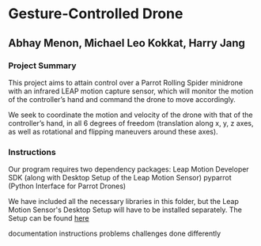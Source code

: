 # Gesture-Controlled Drone
## Abhay Menon, Michael Leo Kokkat, Harry Jang


### Project Summary
This project aims to attain control over a Parrot Rolling Spider minidrone with an infrared LEAP motion capture sensor, which will monitor the motion of the controller’s hand and command the drone to move accordingly.

We seek to coordinate the motion and velocity of the drone with that of the controller’s hand, in all 6 degrees of freedom (translation along x, y, z axes, as well as rotational and flipping maneuvers around these axes).

### Instructions
Our program requires two dependency packages:
  Leap Motion Developer SDK (along with Desktop Setup of the Leap Motion Sensor)
  pyparrot (Python Interface for Parrot Drones)

We have included all the necessary libraries in this folder, but the Leap Motion Sensor's Desktop Setup will have to be installed separately. The Setup can be found [here](https://www.leapmotion.com/setup/desktop/linux/)

documentation
instructions
problems
challenges
done differently
 
